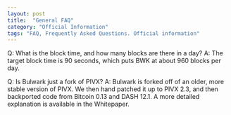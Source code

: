 ```yaml
---
layout: post
title:  "General FAQ"
category: "Official Information"
tags: "FAQ, Frequently Asked Questions. Official information"
---
```

Q: What is the block time, and how many blocks are there in a day?
A: The target block time is 90 seconds, which puts BWK at about 960 blocks per day.

Q: Is Bulwark just a fork of PIVX?
A: Bulwark is forked off of an older, more stable version of PIVX. We then hand patched it up to PIVX 2.3,
and then backported code from Bitcoin 0.13 and DASH 12.1. A more detailed explanation is available in the Whitepaper.
